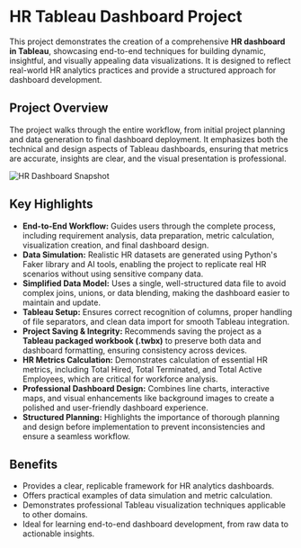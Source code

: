 # HR Tableau Dashboard Project

This project demonstrates the creation of a comprehensive **HR dashboard in Tableau**, showcasing end-to-end techniques for building dynamic, insightful, and visually appealing data visualizations. It is designed to reflect real-world HR analytics practices and provide a structured approach for dashboard development.

## Project Overview

The project walks through the entire workflow, from initial project planning and data generation to final dashboard deployment. It emphasizes both the technical and design aspects of Tableau dashboards, ensuring that metrics are accurate, insights are clear, and the visual presentation is professional.

![HR Dashboard Snapshot](https://raw.githubusercontent.com/HarshBehal-1401/HR-Dashboard-Project/main/Snapshot%20of%20Hr%20Dashboard.png)

## Key Highlights

- **End-to-End Workflow:** Guides users through the complete process, including requirement analysis, data preparation, metric calculation, visualization creation, and final dashboard design.  
- **Data Simulation:** Realistic HR datasets are generated using Python's Faker library and AI tools, enabling the project to replicate real HR scenarios without using sensitive company data.  
- **Simplified Data Model:** Uses a single, well-structured data file to avoid complex joins, unions, or data blending, making the dashboard easier to maintain and update.  
- **Tableau Setup:** Ensures correct recognition of columns, proper handling of file separators, and clean data import for smooth Tableau integration.  
- **Project Saving & Integrity:** Recommends saving the project as a **Tableau packaged workbook (.twbx)** to preserve both data and dashboard formatting, ensuring consistency across devices.  
- **HR Metrics Calculation:** Demonstrates calculation of essential HR metrics, including Total Hired, Total Terminated, and Total Active Employees, which are critical for workforce analysis.  
- **Professional Dashboard Design:** Combines line charts, interactive maps, and visual enhancements like background images to create a polished and user-friendly dashboard experience.  
- **Structured Planning:** Highlights the importance of thorough planning and design before implementation to prevent inconsistencies and ensure a seamless workflow.  

## Benefits

- Provides a clear, replicable framework for HR analytics dashboards.  
- Offers practical examples of data simulation and metric calculation.  
- Demonstrates professional Tableau visualization techniques applicable to other domains.  
- Ideal for learning end-to-end dashboard development, from raw data to actionable insights.
